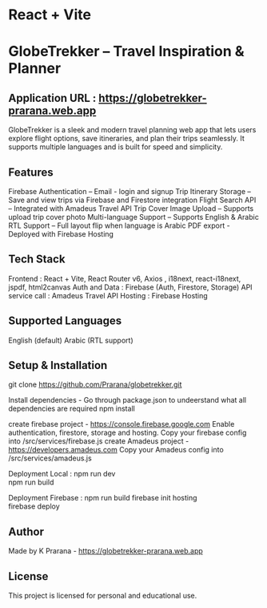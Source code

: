 # React + Vite
# GlobeTrekker – Travel Inspiration & Planner

## Application URL : https://globetrekker-prarana.web.app

GlobeTrekker is a sleek and modern travel planning web app that lets users explore flight options, save itineraries, and plan their trips seamlessly. It supports multiple languages and is built for speed and simplicity.

## Features

Firebase Authentication – Email - login and signup
Trip Itinerary Storage – Save and view trips via Firebase  and Firestore integration
Flight Search API – Integrated with Amadeus Travel API
Trip Cover Image Upload – Supports upload trip cover photo
Multi-language Support – Supports English & Arabic 
RTL Support – Full layout flip when language is Arabic
PDF export  - 
Deployed with Firebase Hosting

## Tech Stack

Frontend : React + Vite, React Router v6, Axios , i18next, react-i18next, jspdf, html2canvas
Auth and Data : Firebase (Auth, Firestore, Storage)
API service call :  Amadeus Travel API
Hosting : Firebase Hosting

## Supported Languages

English (default)
Arabic (RTL support)


## Setup & Installation

git clone https://github.com/Prarana/globetrekker.git

Install dependencies - Go through package.json to undeerstand what all dependencies are required
npm install

create firebase project - https://console.firebase.google.com
Enable authentication, firestore, storage and hosting.
Copy your firebase config into /src/services/firebase.js
create Amadeus project - https://developers.amadeus.com
Copy your Amadeus config into /src/services/amadeus.js

Deployment Local : 
npm run dev       
npm run build     

Deployment Firebase : 
npm run build
firebase init hosting  
firebase deploy


## Author

Made by K Prarana - https://globetrekker-prarana.web.app 

## License

This project is licensed for personal and educational use.
